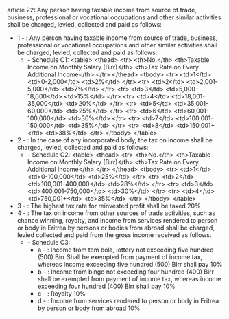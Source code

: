 article 22: 
Any person having taxable income from source of trade, business, professional or vocational occupations and other similar activities shall be charged, levied, collected and paid as follows: 
<ul>
			<li>1 - : Any person having taxable income from source of trade, business, professional or vocational occupations and other similar activities shall be charged, levied, collected and paid as follows: <ul>
						<li> - Schedule C1: &lt;table&gt;
    &lt;thead&gt;
        &lt;tr&gt;
            &lt;th&gt;No.&lt;&#x2F;th&gt;
            &lt;th&gt;Taxable Income on Monthly Salary (Birr)&lt;&#x2F;th&gt;
            &lt;th&gt;Tax Rate on Every Additional Income&lt;&#x2F;th&gt;
        &lt;&#x2F;tr&gt;
&lt;&#x2F;thead&gt;
&lt;tbody&gt;
        &lt;tr&gt;
            &lt;td&gt;1&lt;&#x2F;td&gt;
            &lt;td&gt;0-2,000&lt;&#x2F;td&gt;
            &lt;td&gt;2%&lt;&#x2F;td&gt;
        &lt;&#x2F;tr&gt;
        &lt;tr&gt;
            &lt;td&gt;2&lt;&#x2F;td&gt;
            &lt;td&gt;2,001-5,000&lt;&#x2F;td&gt;
            &lt;td&gt;7%&lt;&#x2F;td&gt;
        &lt;&#x2F;tr&gt;
        &lt;tr&gt;
            &lt;td&gt;3&lt;&#x2F;td&gt;
            &lt;td&gt;5,000-18,000&lt;&#x2F;td&gt;
            &lt;td&gt;15%&lt;&#x2F;td&gt;
        &lt;&#x2F;tr&gt;
        &lt;tr&gt;
            &lt;td&gt;4&lt;&#x2F;td&gt;
            &lt;td&gt;18,001-35,000&lt;&#x2F;td&gt;
            &lt;td&gt;20%&lt;&#x2F;td&gt;
        &lt;&#x2F;tr&gt;
        &lt;tr&gt;
            &lt;td&gt;5&lt;&#x2F;td&gt;
            &lt;td&gt;35,001-60,000&lt;&#x2F;td&gt;
            &lt;td&gt;25%&lt;&#x2F;td&gt;
        &lt;&#x2F;tr&gt;
        &lt;tr&gt;
            &lt;td&gt;6&lt;&#x2F;td&gt;
            &lt;td&gt;60,001-100,000&lt;&#x2F;td&gt;
            &lt;td&gt;30%&lt;&#x2F;td&gt;
        &lt;&#x2F;tr&gt;
        &lt;tr&gt;
            &lt;td&gt;7&lt;&#x2F;td&gt;
            &lt;td&gt;100,001-150,000&lt;&#x2F;td&gt;
            &lt;td&gt;35%&lt;&#x2F;td&gt;
        &lt;&#x2F;tr&gt;
        &lt;tr&gt;
            &lt;td&gt;8&lt;&#x2F;td&gt;
            &lt;td&gt;150,001+&lt;&#x2F;td&gt;
            &lt;td&gt;38%&lt;&#x2F;td&gt;
        &lt;&#x2F;tr&gt;
    &lt;&#x2F;tbody&gt;
&lt;&#x2F;table&gt;<ul>
						</ul></li>			</ul></li>			<li>2 - : In the case of any incorporated body, the tax on income shall be charged, levied, collected and paid as follows: <ul>
						<li> - Schedule C2: &lt;table&gt;
    &lt;thead&gt;
        &lt;tr&gt;
            &lt;th&gt;No.&lt;&#x2F;th&gt;
            &lt;th&gt;Taxable Income on Monthly Salary (Birr)&lt;&#x2F;th&gt;
            &lt;th&gt;Tax Rate on Every Additional Income&lt;&#x2F;th&gt;
        &lt;&#x2F;tr&gt;
&lt;&#x2F;thead&gt;
&lt;tbody&gt;
        &lt;tr&gt;
            &lt;td&gt;1&lt;&#x2F;td&gt;
            &lt;td&gt;0-100,000&lt;&#x2F;td&gt;
            &lt;td&gt;25%&lt;&#x2F;td&gt;
        &lt;&#x2F;tr&gt;
        &lt;tr&gt;
            &lt;td&gt;2&lt;&#x2F;td&gt;
            &lt;td&gt;100,001-400,000&lt;&#x2F;td&gt;
            &lt;td&gt;28%&lt;&#x2F;td&gt;
        &lt;&#x2F;tr&gt;
        &lt;tr&gt;
            &lt;td&gt;3&lt;&#x2F;td&gt;
            &lt;td&gt;400,001-750,000&lt;&#x2F;td&gt;
            &lt;td&gt;30%&lt;&#x2F;td&gt;
        &lt;&#x2F;tr&gt;
        &lt;tr&gt;
            &lt;td&gt;4&lt;&#x2F;td&gt;
            &lt;td&gt;750,001+&lt;&#x2F;td&gt;
            &lt;td&gt;35%&lt;&#x2F;td&gt;
        &lt;&#x2F;tr&gt;
    &lt;&#x2F;tbody&gt;
&lt;&#x2F;table&gt;<ul>
						</ul></li>			</ul></li>			<li>3 - : The highest tax rate for reinvested profit shall be taxed 20%<ul>
			</ul></li>			<li>4 - : The tax on income from other sources of trade activities, such as chance winning, royalty, and income from services rendered to person or body in Eritrea by persons or bodies from abroad shall be charged, levied collected and paid from the gross income received as follows. <ul>
						<li> - Schedule C3: <ul>
									<li>a - : Income from tom bola, lottery not exceeding five hundred (500) Birr Shall be exempted from payment of income tax, whereas Income exceeding five hundred (500) Birr shall pay 10% <ul>
									</ul></li>									<li>b - : Income from bingo not exceeding four hundred (400) Birr shall be exempted from payment of income tax, whereas income exceeding four hundred (400) Birr shall pay 10% <ul>
									</ul></li>									<li>c - : Royalty 10%<ul>
									</ul></li>									<li>d - : Income from services rendered to person or body in Eritrea by person or body from abroad 10%<ul>
									</ul></li>						</ul></li>			</ul></li></ul>